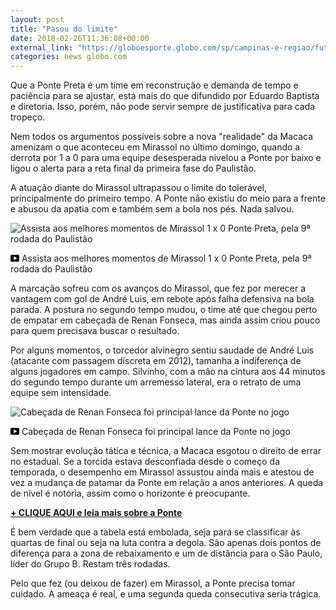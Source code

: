 ```yaml
---
layout: post
title: "Pasou do limite"
date: 2018-02-26T11:36:08+00:00
external_link: "https://globoesporte.globo.com/sp/campinas-e-regiao/futebol/times/ponte-preta/noticia/analise-ponte-abusa-da-apatia-em-mirassol-e-esgota-direito-de-errar-no-paulista.ghtml"
categories: news globo.com
---
```

 
 
 

 
 
 
 

Que a Ponte Preta é um time em reconstrução e demanda de tempo e paciência para se ajustar, está mais do que difundido por Eduardo Baptista e diretoria. Isso, porém, não pode servir sempre de justificativa para cada tropeço.

 
 
 

Nem todos os argumentos possíveis sobre a nova "realidade" da Macaca amenizam o que aconteceu em Mirassol no último domingo, quando a derrota por 1 a 0 para uma equipe desesperada nivelou a Ponte por baixo e ligou o alerta para a reta final da primeira fase do Paulistão.

 
 
 

A atuação diante do Mirassol ultrapassou o limite do tolerável, principalmente do primeiro tempo. A Ponte não existiu do meio para a frente e abusou da apatia com e também sem a bola nos pés. Nada salvou.

 
 
 
 <meta itemprop="name" content="Assista aos melhores momentos de Mirassol 1 x 0 Ponte Preta, pela 9ª rodada do Paulistão"> <meta itemprop="thumbnailUrl" content="https://s02.video.glbimg.com/x720/6531669.jpg"> <meta itemprop="datePublished" content="2018-02-26T02:08:49.849Z"> <meta itemprop="uploadDate" content="2018-02-26T02:08:49.849Z"> 

 

 
  ![Assista aos melhores momentos de Mirassol 1 x 0 Ponte Preta, pela 9ª rodada do Paulistão](https://s02.video.glbimg.com/x720/6531669.jpg "Assista aos melhores momentos de Mirassol 1 x 0 Ponte Preta, pela 9ª rodada do Paulistão") 
 
 
 

_<svg xmlns="http://www.w3.org/2000/svg" width="14px" height="11px" viewbox="0 0 14 11"><path d="M14,9.16666667 C14,10.175 13.19,11 12.2,11 L1.8,11 C0.81,11 0,10.175 0,9.16666667 L0,1.83333333 C0,0.825 0.81,0 1.8,0 L12.2,0 C13.19,0 14,0.825 14,1.83333333 L14,9.16666667 Z M10.6,5.5 L5.2,2.5025 L5.2,8.48833333 L10.6,5.5 L10.6,5.5 Z" id="Shape"></path></svg>_ Assista aos melhores momentos de Mirassol 1 x 0 Ponte Preta, pela 9ª rodada do Paulistão

 
 
 
 

A marcação sofreu com os avanços do Mirassol, que fez por merecer a vantagem com gol de André Luis, em rebote após falha defensiva na bola parada. A postura no segundo tempo mudou, o time até que chegou perto de empatar em cabeçada de Renan Fonseca, mas ainda assim criou pouco para quem precisava buscar o resultado.

 
 
 

Por alguns momentos, o torcedor alvinegro sentiu saudade de André Luis (atacante com passagem discreta em 2012), tamanha a indiferença de alguns jogadores em campo. Silvinho, com a mão na cintura aos 44 minutos do segundo tempo durante um arremesso lateral, era o retrato de uma equipe sem intensidade.

 
 
 
 <meta itemprop="name" content="Cabeçada de Renan Fonseca foi principal lance da Ponte no jogo "> <meta itemprop="thumbnailUrl" content="https://s03.video.glbimg.com/x720/6531634.jpg"> <meta itemprop="datePublished" content="2018-02-26T02:08:49.849Z"> <meta itemprop="uploadDate" content="2018-02-26T02:08:49.849Z"> 

 

 
  ![Cabeçada de Renan Fonseca foi principal lance da Ponte no jogo](https://s03.video.glbimg.com/x720/6531634.jpg "Cabeçada de Renan Fonseca foi principal lance da Ponte no jogo ") 
 
 
 

_<svg xmlns="http://www.w3.org/2000/svg" width="14px" height="11px" viewbox="0 0 14 11"><path d="M14,9.16666667 C14,10.175 13.19,11 12.2,11 L1.8,11 C0.81,11 0,10.175 0,9.16666667 L0,1.83333333 C0,0.825 0.81,0 1.8,0 L12.2,0 C13.19,0 14,0.825 14,1.83333333 L14,9.16666667 Z M10.6,5.5 L5.2,2.5025 L5.2,8.48833333 L10.6,5.5 L10.6,5.5 Z" id="Shape"></path></svg>_ Cabeçada de Renan Fonseca foi principal lance da Ponte no jogo

 
 
 
 

 
 
 

Sem mostrar evolução tática e técnica, a Macaca esgotou o direito de errar no estadual. Se a torcida estava desconfiada desde o começo da temporada, o desempenho em Mirassol assustou ainda mais e atestou de vez a mudança de patamar da Ponte em relação a anos anteriores. A queda de nível é notória, assim como o horizonte é preocupante.

 
 
 

[**+ CLIQUE AQUI e leia mais sobre a Ponte**](http://globoesporte.globo.com/sp/campinas-e-regiao/futebol/times/ponte-preta/)

 
 
 

É bem verdade que a tabela está embolada, seja para se classificar às quartas de final ou seja na luta contra a degola. São apenas dois pontos de diferença para a zona de rebaixamento e um de distância para o São Paulo, líder do Grupo B. Restam três rodadas.

 
 
 
 

Pelo que fez (ou deixou de fazer) em Mirassol, a Ponte precisa tomar cuidado. A ameaça é real, e uma segunda queda consecutiva seria trágica.

 
 
 
